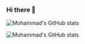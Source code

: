 ### Hi there 👋

<!--
**mpaydar/mpaydar** is a ✨ _special_ ✨ repository because its `README.md` (this file) appears on your GitHub profile.

Here are some ideas to get you started:

- 🔭 I’m currently working on ...
- 🌱 I’m currently learning ...
- 👯 I’m looking to collaborate on ...
- 🤔 I’m looking for help with ...
- 💬 Ask me about ...
- 📫 How to reach me: ...
- 😄 Pronouns: ...
- ⚡ Fun fact: ...
-->



![Mohammad's GitHub stats](https://github-readme-stats.vercel.app/api?username=mpaydar&show_icons=true)


![Mohammad's GitHub stats](https://github-readme-stats.vercel.app/api?username=mpaydar&show_icons=true&theme=radical)




